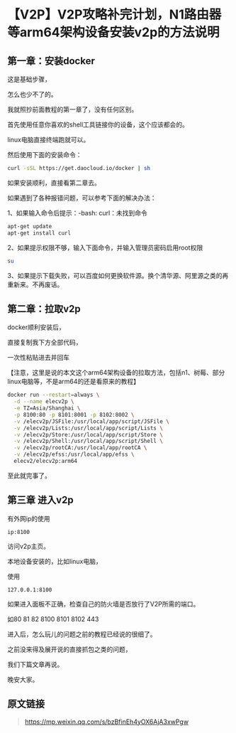 # 【V2P】V2P攻略补完计划，N1路由器等arm64架构设备安装v2p的方法说明

## 第一章：安装docker

这是基础步骤，

怎么也少不了的。

我就照抄前面教程的第一章了，没有任何区别。

首先使用任意你喜欢的shell工具链接你的设备，这个应该都会的。

linux电脑直接终端跑就可以。

然后使用下面的安装命令：

```sh
curl -sSL https://get.daocloud.io/docker | sh
```

如果安装顺利，直接看第二章去。

如果遇到了各种报错问题，可以参考下面的解决办法：

1、如果输入命令后提示：-bash: curl：未找到命令

```sh
apt-get update
apt-get install curl
```

2、如果提示权限不够，输入下面命令，并输入管理员密码启用root权限

```sh
su
```

3、如果提示下载失败，可以百度如何更换软件源。换个清华源、阿里源之类的再重新来。不再废话。

## 第二章：拉取v2p

docker顺利安装后，

直接复制我下方全部代码，

一次性粘贴进去并回车

【注意，这里是说的本文这个arm64架构设备的拉取方法，包括n1、树莓、部分linux电脑等，不是arm64的还是看原来的教程】

```sh
docker run --restart=always \
  -d --name elecv2p \
  -e TZ=Asia/Shanghai \
  -p 8100:80 -p 8101:8001 -p 8102:8002 \
  -v /elecv2p/JSFile:/usr/local/app/script/JSFile \
  -v /elecv2p/Lists:/usr/local/app/script/Lists \
  -v /elecv2p/Store:/usr/local/app/script/Store \
  -v /elecv2p/Shell:/usr/local/app/script/Shell \
  -v /elecv2p/rootCA:/usr/local/app/rootCA \
  -v /elecv2p/efss:/usr/local/app/efss \
  elecv2/elecv2p:arm64
```

至此就完事了。

## 第三章  进入v2p

有外网ip的使用

 `ip:8100`

访问v2p主页。

本地设备安装的，比如linux电脑，

使用

```text
127.0.0.1:8100
```

如果进入面板不正确，检查自己的防火墙是否放行了V2P所需的端口。

如80 81 82 8100 8101 8102 443

进入后，怎么玩儿的问题之前的教程已经说的很细了。

之前没来得及展开说的直接抓包之类的问题，

我们下篇文章再说。

晚安大家。

## 原文链接

> <https://mp.weixin.qq.com/s/bzBfinEh4yOX6AjA3xwPgw>
